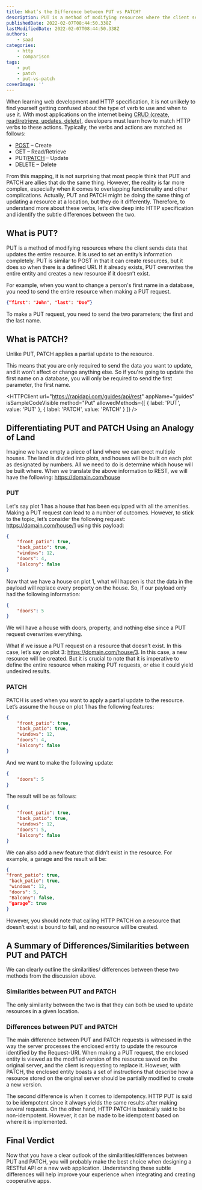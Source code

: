 ```yaml
---
title: What’s the Difference between PUT vs PATCH?
description: PUT is a method of modifying resources where the client sends data that updates the entire resource. Unlike PUT, PATCH applies a partial update to the resource. Let's take a look at the differences between these two methods in this piece.
publishedDate: 2022-02-07T08:44:50.338Z
lastModifiedDate: 2022-02-07T08:44:50.338Z
authors:
    - saad
categories:
    - http
    - comparison
tags:
    - put
    - patch
    - put-vs-patch
coverImage: ''
---
```


<Lead>

When learning web development and HTTP specification, it is not unlikely to find yourself getting confused about the type of verb to use and when to use it. With most applications on the internet being [CRUD (create, read/retrieve, updates, delete)](https://RapidAPI.com/blog/api-glossary/crud/), developers must learn how to match HTTP verbs to these actions. Typically, the verbs and actions are matched as follows:

</Lead>

-   [POST](https://RapidAPI.com/blog/api-glossary/post/) – Create
-   GET – Read/Retrieve
-   PUT/[PATCH](https://RapidAPI.com/blog/api-glossary/patch/) – Update
-   DELETE – Delete

From this mapping, it is not surprising that most people think that PUT and PATCH are allies that do the same thing. However, the reality is far more complex, especially when it comes to overlapping functionality and other complications. Actually, PUT and PATCH might be doing the same thing of updating a resource at a location, but they do it differently. Therefore, to understand more about these verbs, let’s dive deep into HTTP specification and identify the subtle differences between the two.

## What is PUT?

PUT is a method of modifying resources where the client sends data that updates the entire resource. It is used to set an entity’s information completely. PUT is similar to POST in that it can create resources, but it does so when there is a defined URI. If it already exists, PUT overwrites the entire entity and creates a new resource if it doesn’t exist.

For example, when you want to change a person's first name in a database, you need to send the entire resource when making a PUT request.

```json
{“first": "John", "last": "Doe”}
```

To make a PUT request, you need to send the two parameters; the first and the last name.

## What is PATCH?

Unlike PUT, PATCH applies a partial update to the resource.

This means that you are only required to send the data you want to update, and it won’t affect or change anything else. So if you're going to update the first name on a database, you will only be required to send the first parameter, the first name.

<HTTPClient
	url="https://rapidapi.com/guides/api/rest"
	appName="guides"
	isSampleCodeVisible
	method="Put"
	allowedMethods={[
		{
			label: 'PUT',
			value: 'PUT'
		},
		{
			label: 'PATCH',
			value: 'PATCH'
		}
	]}
/>

## Differentiating PUT and PATCH Using an Analogy of Land

Imagine we have empty a piece of land where we can erect multiple houses. The land is divided into plots, and houses will be built on each plot as designated by numbers. All we need to do is determine which house will be built where.
When we translate the above information to REST, we will have the following:
https://domain.com/house

### PUT

Let's say plot 1 has a house that has been equipped with all the amenities. Making a PUT request can lead to a number of outcomes. However, to stick to the topic, let’s consider the following request: https://domain.com/house/1 using this payload:

```json
{
	"front_patio": true,
	"back_patio": true,
	"windows": 12,
	"doors": 4,
	"Balcony": false
}
```

Now that we have a house on plot 1, what will happen is that the data in the payload will replace every property on the house. So, if our payload only had the following information:

```json
{
	"doors": 5
}
```

We will have a house with doors, property, and nothing else since a PUT request overwrites everything.

What if we issue a PUT request on a resource that doesn’t exist. In this case, let’s say on plot 3: https://domain.com/house/3. In this case, a new resource will be created. But it is crucial to note that it is imperative to define the entire resource when making PUT requests, or else it could yield undesired results.

### PATCH

PATCH is used when you want to apply a partial update to the resource. Let’s assume the house on plot 1 has the following features:

```json
{
	"front_patio": true,
	"back_patio": true,
	"windows": 12,
	"doors": 4,
	"Balcony": false
}
```

And we want to make the following update:

```json
{
	"doors": 5
}
```

The result will be as follows:

```json
{
	"front_patio": true,
	"back_patio": true,
	"windows": 12,
	"doors": 5,
	"Balcony": false
}
```

We can also add a new feature that didn’t exist in the resource. For example, a garage and the result will be:

```json
{
"front_patio": true,
 "back_patio": true,
 "windows": 12,
 "doors": 5,
 "Balcony": false,
 “garage”: true
}
```

However, you should note that calling HTTP PATCH on a resource that doesn’t exist is bound to fail, and no resource will be created.

## A Summary of Differences/Similarities between PUT and PATCH

We can clearly outline the similarities/ differences between these two methods from the discussion above.

### Similarities between PUT and PATCH

The only similarity between the two is that they can both be used to update resources in a given location.

### Differences between PUT and PATCH

The main difference between PUT and PATCH requests is witnessed in the way the server processes the enclosed entity to update the resource identified by the Request-URI. When making a PUT request, the enclosed entity is viewed as the modified version of the resource saved on the original server, and the client is requesting to replace it. However, with PATCH, the enclosed entity boasts a set of instructions that describe how a resource stored on the original server should be partially modified to create a new version.

The second difference is when it comes to idempotency. HTTP PUT is said to be idempotent since it always yields the same results after making several requests. On the other hand, HTTP PATCH is basically said to be non-idempotent. However, it can be made to be idempotent based on where it is implemented.

## Final Verdict

Now that you have a clear outlook of the similarities/differences between PUT and PATCH, you will probably make the best choice when designing a RESTful API or a new web application. Understanding these subtle differences will help improve your experience when integrating and creating cooperative apps.
